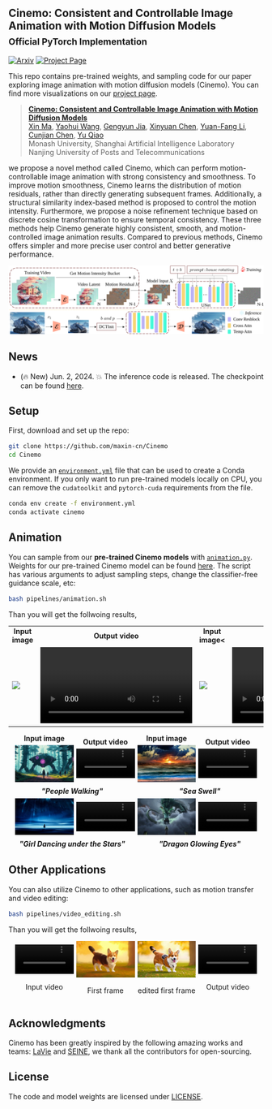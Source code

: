 ## Cinemo: Consistent and Controllable Image Animation with Motion Diffusion Models<br><sub>Official PyTorch Implementation</sub>


[![Arxiv](https://img.shields.io/badge/Arxiv-b31b1b.svg)](https://maxin-cn.github.io/cinemo_project/) 
[![Project Page](https://img.shields.io/badge/Project-Website-blue)](https://maxin-cn.github.io/cinemo_project/)


This repo contains pre-trained weights, and sampling code for our paper exploring image animation with motion diffusion models (Cinemo). You can find more visualizations on our [project page](https://maxin-cn.github.io/cinemo_project/).

> [**Cinemo: Consistent and Controllable Image Animation with Motion Diffusion Models**](https://maxin-cn.github.io/cinemo_project/)<br>
> [Xin Ma](https://maxin-cn.github.io/), [Yaohui Wang](https://wyhsirius.github.io/), [Gengyun Jia](https://scholar.google.com/citations?user=_04pkGgAAAAJ&hl=zh-CN), [Xinyuan Chen](https://scholar.google.com/citations?user=3fWSC8YAAAAJ), [Yuan-Fang Li](https://users.monash.edu/~yli/), [Cunjian Chen](https://cunjian.github.io/), [Yu Qiao](https://scholar.google.com.hk/citations?user=gFtI-8QAAAAJ&hl=zh-CN) 
> <br>Monash University, Shanghai Artificial Intelligence Laboratory<br>Nanjing University of Posts and Telecommunications

we propose a novel method called Cinemo, which can perform motion-controllable image animation with strong consistency and smoothness. To improve motion smoothness, Cinemo learns the distribution of motion residuals, rather than directly generating subsequent frames. Additionally, a structural similarity index-based method is proposed to control the motion intensity. Furthermore, we propose a noise refinement technique based on discrete cosine transformation to ensure temporal consistency. These three methods help Cinemo generate highly consistent, smooth, and motion-controlled image animation results. Compared to previous methods, Cinemo offers simpler and more precise user control and better generative performance.
 
<div align="center">
    <img src="visuals/pipeline.svg" width="650">
</div>

## News
- (🔥 New) Jun. 2, 2024. 💥 The inference code is released. The checkpoint can be found [here](https://huggingface.co/maxin-cn/Cinemo/tree/main).


## Setup

First, download and set up the repo:

```bash
git clone https://github.com/maxin-cn/Cinemo
cd Cinemo
```

We provide an [`environment.yml`](environment.yml) file that can be used to create a Conda environment. If you only want 
to run pre-trained models locally on CPU, you can remove the `cudatoolkit` and `pytorch-cuda` requirements from the file.

```bash
conda env create -f environment.yml
conda activate cinemo
```


## Animation 

You can sample from our **pre-trained Cinemo models** with [`animation.py`](pipelines/animation.py). Weights for our pre-trained Cinemo model can be found [here](https://huggingface.co/maxin-cn/Cinemo/tree/main).  The script has various arguments to adjust sampling steps, change the classifier-free guidance scale, etc:

```bash
bash pipelines/animation.sh
```

Than you will get the follwoing results,
<table class="center">
<tr>
  <td style="text-align:center;"><b>Input image</b></td>
  <td style="text-align:center;"><b>Output video</b></td>
  <td style="text-align:center;"><b>Input image<</b></td>
  <td style="text-align:center;"><b>Output video<</b></td>
</tr>
<tr>
  <td><image src="visuals/animations/people_walking/0.jpg"></td>
  <td><video src="https://huggingface.co/maxin-cn/Cinemo/resolve/main/visuals/animations/people_walking/people_walking.mp4?download=true" autoplay></td>
  <td><image src="visuals/animations/sea_swell/0.jpg"></td>
  <td><video src="https://huggingface.co/maxin-cn/Cinemo/resolve/main/visuals/animations/sea_swell/sea_swell.mp4?download=true" autoplay></td>
</tr>
</table>

<!-- 插入视频和图像排列在一行并添加标题 -->
<div style="display: flex; align-items: center; justify-content: center; flex-wrap: wrap; text-align: center;">

  <!-- 第一张图像 -->
  <div style="width: 23%; margin-right: 5px;">
    <h4 style="margin: 0;">Input image</h4>
    <img src="visuals/animations/people_walking/0.jpg" alt="第一张图像" style="width: 100%; margin: 5px 0;">
  </div>

  <!-- 第一个视频 -->
  <div style="width: 23%; margin-right: 5px;">
    <h4 style="margin: 0;">Output video</h4>
    <video controls style="width: 100%; margin: 5px 0;">
      <source src="https://huggingface.co/maxin-cn/Cinemo/resolve/main/visuals/animations/people_walking/people_walking.mp4?download=true" type="video/mp4">
    </video>
  </div>
  
  <!-- 第二张图像 -->
  <div style="width: 23%; margin-right: 5px;">
    <h4 style="margin: 0;">Input image</h4>
    <img src="visuals/animations/sea_swell/0.jpg" alt="第二张图像" style="width: 100%; margin: 5px 0;">

  </div>
  
  <!-- 第二个视频 -->
  <div style="width: 23%;">
    <h4 style="margin: 0;">Output video</h4>
    <video controls style="width: 100%; margin: 5px 0;">
      <source src="https://huggingface.co/maxin-cn/Cinemo/resolve/main/visuals/animations/sea_swell/sea_swell.mp4?download=true" type="video/mp4">
    </video>
  </div>

  <!-- 分隔caption -->
  <div style="width: 100%; text-align: center; margin-top: 1px; margin-bottom: 1px;">
    <div style="display: flex; justify-content: space-between;">
      <div style="width: 50%;">
        <h5 style="margin: 0;">"People Walking"</h5>
      </div>
      <div style="width: 50%;">
        <h5 style="margin: 0;">"Sea Swell"</h5>
      </div>
    </div>
  </div>

</div>

<!-- 第二行 -->
<!-- 插入视频和图像排列在一行并添加标题 -->
<div style="display: flex; align-items: center; justify-content: center; flex-wrap: wrap; text-align: center;">

  <!-- 第一张图像 -->
  <div style="width: 23%; margin-right: 5px;">
    <img src="visuals/animations/girl_dancing_under_the_stars/0.jpg" alt="第一张图像" style="width: 100%; margin: 5px 0;">
  </div>

  <!-- 第一个视频 -->
  <div style="width: 23%; margin-right: 5px;">
    <video controls style="width: 100%; margin: 5px 0;">
      <source src="https://huggingface.co/maxin-cn/Cinemo/resolve/main/visuals/animations/girl_dancing_under_the_stars/girl_dancing_under_the_stars.mp4?download=true" type="video/mp4">
    </video>
  </div>
  
  <!-- 第二张图像 -->
  <div style="width: 23%; margin-right: 5px;">
    <img src="visuals/animations/dragon_glowing_eyes/0.jpg" alt="第二张图像" style="width: 100%; margin: 5px 0;">

  </div>
  
  <!-- 第二个视频 -->
  <div style="width: 23%;">
    <video controls style="width: 100%; margin: 5px 0;">
      <source src="https://huggingface.co/maxin-cn/Cinemo/resolve/main/visuals/animations/dragon_glowing_eyes/dragon_glowing_eyes.mp4?download=true" type="video/mp4">
    </video>
  </div>

  <!-- 分隔caption -->
  <div style="width: 100%; text-align: center; margin-top: 1px; margin-bottom: 1px;">
    <div style="display: flex; justify-content: space-between;">
      <div style="width: 50%;">
        <h5 style="margin: 0;">"Girl Dancing under the Stars"</h5>
      </div>
      <div style="width: 50%;">
        <h5 style="margin: 0;">"Dragon Glowing Eyes"</h5>
      </div>
    </div>
  </div>

</div>


## Other Applications

You can also utilize Cinemo to other applications, such as motion transfer and video editing:

```bash
bash pipelines/video_editing.sh
```

Than you will get the follwoing results,
<!-- 插入视频和图像排列在一行并添加标题 -->
<div style="display: flex; align-items: center; justify-content: center; flex-wrap: wrap; text-align: center;">

  <!-- 第一个视频 -->
  <div style="width: 23%; margin-right: 5px;">
    <video controls style="width: 100%;">
      <source src="visuals/video_editing/origin/a_corgi_walking_in_the_park_at_sunrise_oil_painting_style.mp4" type="video/mp4">
    </video>
    <p>Input video</p>
  </div>
  
  <!-- 第一张图像 -->
  <div style="width: 23%; margin-right: 5px;">
    <img src="visuals/video_editing/origin/0.jpg" alt="第一张图像" style="width: 100%;">
    <p>First frame</p>
  </div>
  
  <!-- 第二张图像 -->
  <div style="width: 23%; margin-right: 5px;">
    <img src="visuals/video_editing/edit/0.jpg" alt="第二张图像" style="width: 100%;">
    <p>edited first frame</p>
  </div>
  
  <!-- 第二个视频 -->
  <div style="width: 23%;">
    <video controls style="width: 100%;">
      <source src="visuals/video_editing/edit/editing_a_corgi_walking_in_the_park_at_sunrise,_oil_painting_style.mp4" type="video/mp4">
    </video>
    <p>Output video</p>
  </div>

</div>





<!-- ## Citation
If you find this work useful for your research, please consider citing it.
```bibtex
@article{ma2024Cinemo,
  title={Cinemo: Latent Diffusion Transformer for Video Generation},
  author={Ma, Xin and Wang, Yaohui and Jia, Gengyun and Chen, Xinyuan and Liu, Ziwei and Li, Yuan-Fang and Chen, Cunjian and Qiao, Yu},
  journal={arXiv preprint arXiv:2401.03048},
  year={2024}
}
``` -->


## Acknowledgments
Cinemo has been greatly inspired by the following amazing works and teams: [LaVie](https://github.com/Vchitect/LaVie) and [SEINE](https://github.com/Vchitect/SEINE), we thank all the contributors for open-sourcing.


## License
The code and model weights are licensed under [LICENSE](LICENSE).
